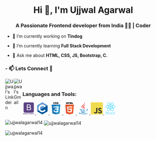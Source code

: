 <h1 align="center">Hi 👋, I'm Ujjwal Agarwal</h1>
<h3 align="center">A Passionate Frontend developer from India 👨‍💻 | Coder</h3>




- 🔭 I’m currently working on **Tindog**

- 🌱 I’m currently learning **Full Stack Development**

- 💬 Ask me about **HTML, CSS, JS, Bootstrap, C.**

<h3> - 📫 Lets Connect 🤝</h3>
<a href="https://www.linkedin.com/in/ujjwal-agarwal-8b05011b5/">
  <img align="left" alt="Ujjwal's Linkdein" width="28px" src="./svgs/linkedin.svg" />
</a>
<a href="mailto:14ujjwal32@gmail.com"><img align="left" alt="Ujjwal's Gmail" width="28px" src="./svgs/gmail.svg" /></a>
<br/>

<h3 align="left">Languages and Tools:</h3>
<p align="left"> <a href="https://getbootstrap.com" target="_blank"> <img src="https://raw.githubusercontent.com/devicons/devicon/master/icons/bootstrap/bootstrap-plain-wordmark.svg" alt="bootstrap" width="40" height="40"/> </a> <a href="https://www.cprogramming.com/" target="_blank"> <img src="https://raw.githubusercontent.com/devicons/devicon/master/icons/c/c-original.svg" alt="c" width="40" height="40"/> </a> <a href="https://www.w3schools.com/css/" target="_blank"> <img src="https://raw.githubusercontent.com/devicons/devicon/master/icons/css3/css3-original-wordmark.svg" alt="css3" width="40" height="40"/> </a> <a href="https://www.w3.org/html/" target="_blank"> <img src="https://raw.githubusercontent.com/devicons/devicon/master/icons/html5/html5-original-wordmark.svg" alt="html5" width="40" height="40"/> </a> <a href="https://www.java.com" target="_blank"> <img src="https://raw.githubusercontent.com/devicons/devicon/master/icons/java/java-original.svg" alt="java" width="40" height="40"/> </a> <a href="https://developer.mozilla.org/en-US/docs/Web/JavaScript" target="_blank"> <img src="https://raw.githubusercontent.com/devicons/devicon/master/icons/javascript/javascript-original.svg" alt="javascript" width="40" height="40"/> </a> <a href="https://reactjs.org/" target="_blank"> <img src="https://raw.githubusercontent.com/devicons/devicon/master/icons/react/react-original-wordmark.svg" alt="react" width="40" height="40"/> </a> </p>

<p><img align="left" src="https://github-readme-stats.vercel.app/api/top-langs?username=ujjwalagarwal14&show_icons=true&locale=en&layout=compact" alt="ujjwalagarwal14" /></p>

<p>&nbsp;<img align="center" src="https://github-readme-stats.vercel.app/api?username=ujjwalagarwal14&show_icons=true&locale=en" alt="ujjwalagarwal14" /></p>

<p><img align="center" src="https://github-readme-streak-stats.herokuapp.com/?user=ujjwalagarwal14&" alt="ujjwalagarwal14" /></p>
